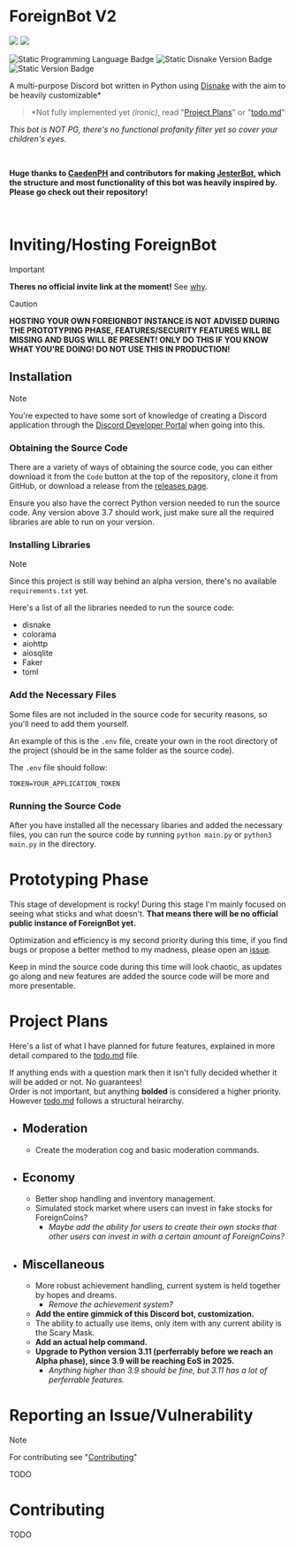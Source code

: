 # ForeignBot V2

<p float="left">
    <img src="https://cdn.discordapp.com/attachments/1046997746722295810/1255193089929117716/icon.png?ex=667c3d28&is=667aeba8&hm=af3bfbec8d5baab94b978d37627b9d9202bf49ca48f03067626b839639a72f42&">
    <img src="https://cdn.discordapp.com/attachments/1046997746722295810/1255195598462783629/text.png?ex=667c3f7f&is=667aedff&hm=ee0b8236a413df1db229d12a0122d7c6443a7c7754c349161d4f9685162fe261&">
</p>

![Static Programming Language Badge](https://img.shields.io/badge/lang-Python%203.9.11-blue)
![Static Disnake Version Badge](https://img.shields.io/badge/disnake-v2.9.2-blue)
![Static Version Badge](https://img.shields.io/badge/latest-v1.0.1v2--prototype-yellow)


A multi-purpose Discord bot written in Python using [Disnake](https://github.com/DisnakeDev/disnake) with the aim to be heavily customizable*
>*Not fully implemented yet *(ironic)*, read "[Project Plans](#project-plans)" or "[todo.md](./todo.md)"

*This bot is NOT PG, there's no functional profanity filter yet so cover your children's eyes.*

<br />

**Huge thanks to [CaedenPH](https://github.com/CaedenPH) and contributors for making [JesterBot](https://github.com/CaedenPH/JesterBot), which the structure and most functionality of this bot was heavily inspired by. Please go check out their repository!**

<br />

# Inviting/Hosting ForeignBot

>[!IMPORTANT]
>**Theres no official invite link at the moment!** See [why](#prototyping-phase).

>[!CAUTION]
>**HOSTING YOUR OWN FOREIGNBOT INSTANCE IS NOT ADVISED DURING THE PROTOTYPING PHASE, FEATURES/SECURITY FEATURES WILL BE MISSING AND BUGS WILL BE PRESENT! ONLY DO THIS IF YOU KNOW WHAT YOU'RE DOING! DO NOT USE THIS IN PRODUCTION!**

## Installation
> [!NOTE]
> You're expected to have some sort of knowledge of creating a Discord application through the [Discord Developer Portal](https://discord.com/developers/applications) when going into this.

### Obtaining the Source Code
There are a variety of ways of obtaining the source code, you can either download it from the `Code` button at the top of the repository, clone it from GitHub, or download a release from the [releases page](https://github.com/asuuhdude/ForeignBot/releases).

Ensure you also have the correct Python version needed to run the source code. Any version above 3.7 should work, just make sure all the required libraries are able to run on your version.

### Installing Libraries

> [!NOTE]
> Since this project is still way behind an alpha version, there's no available `requirements.txt` yet.

Here's a list of all the libraries needed to run the source code:
 - disnake
 - colorama
 - aiohttp
 - aiosqlite
 - Faker
 - toml

### Add the Necessary Files

Some files are not included in the source code for security reasons, so you'll need to add them yourself.
<br />

An example of this is the `.env` file, create your own in the root directory of the project (should be in the same folder as the source code).
<br />

The `.env` file should follow:
```
TOKEN=YOUR_APPLICATION_TOKEN
```

### Running the Source Code

After you have installed all the necessary libaries and added the necessary files, you can run the source code by running `python main.py` or `python3 main.py` in the directory.

# Prototyping Phase
This stage of development is rocky! During this stage I'm mainly focused on seeing what sticks and what doesn't. **That means there will be no official public instance of ForeignBot yet.**
<br />

Optimization and efficiency is my second priority during this time, if you find bugs or propose a better method to my madness, please open an [issue](#reporting-an-issuevulnerability).

Keep in mind the source code during this time will look chaotic, as updates go along and new features are added the source code will be more and more presentable.

# Project Plans
Here's a list of what I have planned for future features, explained in more detail compared to the [todo.md](./todo.md) file.
<br />

If anything ends with a question mark then it isn't fully decided whether it will be added or not. No guarantees!
<br />
Order is not important, but anything **bolded** is considered a higher priority. However [todo.md](./todo.md) follows a structural heirarchy.


- Moderation
  - 
  - Create the moderation cog and basic moderation commands.
- Economy
  - 
  - Better shop handling and inventory management.
  - Simulated stock market where users can invest in fake stocks for ForeignCoins?
    - *Maybe add the ability for users to create their own stocks that other users can invest in with a certain amount of ForeignCoins?*
- Miscellaneous
  - 
  - More robust achievement handling, current system is held together by hopes and dreams.
    - *Remove the achievement system?*
  - **Add the entire gimmick of this Discord bot, customization.**
  - The ability to actually use items, only item with any current ability is the Scary Mask.
  - **Add an actual help command.**
  - **Upgrade to Python version 3.11 (perferrably before we reach an Alpha phase), since 3.9 will be reaching EoS in 2025.**
    - *Anything higher than 3.9 should be fine, but 3.11 has a lot of perferrable features.*

# Reporting an Issue/Vulnerability

> [!NOTE]
> For contributing see "[Contributing](#contributing)"

TODO

# Contributing

TODO